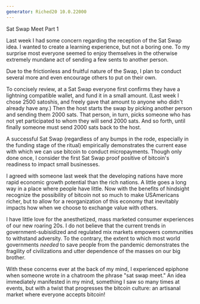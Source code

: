 ```yaml
---
generator: Riched20 10.0.22000
---
```


Sat Swap Meet Part 1

Last week I had some concern regarding the reception of the Sat Swap
idea. I wanted to create a learning experience, but not a boring one. To
my surprise most everyone seemed to enjoy themselves in the otherwise
extremely mundane act of sending a few sents to another person.

Due to the frictionless and fruitful nature of the Swap, I plan to
conduct several more and even encourage others to put on their own.

To concisely review, at a Sat Swap everyone first confirms they have a
lightning compatible wallet, and fund it in a small amount. (Last week I
chose 2500 satoshis, and freely gave that amount to anyone who didn\'t
already have any.) Then the host starts the swap by picking another
person and sending them 2000 sats. That person, in turn, picks someone
who has not yet participated to whom they will send 2000 sats. And so
forth, until finally someone must send 2000 sats back to the host.

A successful Sat Swap (regardless of any bumps in the rode, especially
in the funding stage of the ritual) empirically demonstrates the current
ease with which we can use bitcoin to conduct micropayments. Though only
done once, I consider the first Sat Swap proof positive of bitcoin\'s
readiness to impact small businesses.

I agreed with someone last week that the developing nations have more
rapid economic growth potential than the rich nations. A little goes a
long way in a place where people have little. Now with the benefits of
hindsight recognize the possibility of bitcoin not so much to make
USAmericans richer, but to allow for a reorganization of this economy
that inevitably impacts how when we choose to exchange value with
others.

I have little love for the anesthetized, mass marketed consumer
experiences of our new roaring 20s. I do not believe that the current
trends in government-subisidized and regulated mix markets empowers
communities to withstand adversity. To the contrary, the extent to which
most world governments *needed* to save people from the pandemic
demonstrates the fragility of civilizations and utter dependence of the
masses on our big brother.

With these concerns ever at the back of my mind, I experienced epiphone
when someone wrote in a chatroom the phrase \"sat swap meet.\" An idea
immediately manifested in my mind, something I saw so many times at
events, but with a twist that progresses the bitcoin culture: an
artisanal market where everyone accepts bitcoin!
